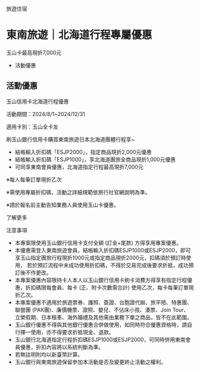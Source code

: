 旅遊住宿

# 東南旅遊｜北海道行程專屬優惠  

玉山卡最高現折7,000元

  * 活動優惠

## 活動優惠

玉山信用卡北海道行程優惠

活動期間：2024/8/1~2024/12/31

適用卡別：玉山全卡友

刷玉山銀行信用卡購買東南旅遊日本北海道團體行程享~

  * 結帳輸入折扣碼「ESJP2000」，指定商品現折2,000元優惠
  * 結帳輸入折扣碼「ESJP1000」，享北海道團旅全商品現折1,000元優惠
  * 可同享東南會員優惠，北海道指定行程最高現折7,000元

  

※每人每筆訂單現折乙次

※需使用專屬折扣碼，活動之詳細規範依旅行社官網說明為準。

※請於報名前主動告知業務人員使用玉山卡優惠。

了解更多

注意事項

  * 本專案限使用玉山銀行信用卡支付全額 (訂金+尾款) 方得享用專案優惠。
  * 本優惠需登入東南旅遊會員，結帳輸入折扣碼ESJP1000或ESJP2000，即可享玉山指定團旅行程現折1000元或指定商品現折2000元，扣碼須於預訂時使用， 若於預訂流程中未成功使用折扣碼，不得於交易完成後要求折抵，成功預訂後不作更改。
  * 本專案優惠內容限持卡人本人以玉山銀行信用卡刷卡消費方得享有指定行程優惠，折扣碼限每會員、每卡 (正、附卡次數需合計) 使用乙次，每卡每筆訂單現折乙次。
  * 本專案優惠不適用於旅遊票券、護照、簽證、台胞證代辦、旅平險、特惠團、聯營團 (PAK團)、廉價機票、證照、嬰兒、不佔床小孩、湊票、Join Tour、立榮假期、日本租車、海外婚禮及其他需由業務下單之商品，皆不在此範圍。
  * 玉山銀行優惠不得與其他銀行優惠合併做使用，如同時符合優惠資格時，請自行擇一使用，亦不得要求折抵現金、退款。
  * 玉山銀行北海道指定行程折扣碼ESJP1000或ESJP2000，可同時併用東南會員優惠，折扣內容將以系統判斷為準。
  * 若無註明則均以新臺幣計算。
  * 玉山銀行與東南旅遊保留參加本活動是否及變更終止活動之權利。

